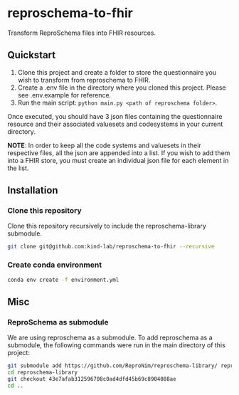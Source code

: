 # reproschema-to-fhir

Transform ReproSchema files into FHIR resources.

## Quickstart

1. Clone this project and create a folder to store the questionnaire you wish to transform from reproschema to FHIR.
2. Create a .env file in the directory where you cloned this project. Please see .env.example for reference.
3. Run the main script: `python main.py <path of reproschema folder>`.

Once executed, you should have 3 json files containing the questionnaire resource and their associated valuesets and codesystems in your current directory.

**NOTE**: In order to keep all the code systems and valuesets in their respective files, all the json are appended into a list. If you wish to add them into a FHIR store, you must create an individual json file for each element in the list.

## Installation

### Clone this repository

Clone this repository recursively to include the reproschema-library submodule.

```sh
git clone git@github.com:kind-lab/reproschema-to-fhir --recursive
```

### Create conda environment

```sh
conda env create -f environment.yml
```


## Misc

### ReproSchema as submodule

We are using reproschema as a submodule. To add reproschema as a submodule, the following commands were run in the main directory of this project:

```sh
git submodule add https://github.com/ReproNim/reproschema-library/ reproschema-library
cd reproschema-library
git checkout 43e7afab312596708c0ad4dfd45b69c8904088ae
cd ..
```